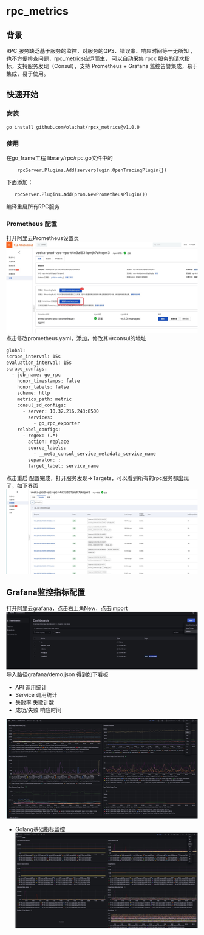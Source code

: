 # rpc_metrics

## 背景
RPC 服务缺乏基于服务的监控，对服务的QPS、错误率、响应时间等一无所知 ，也不方便排查问题，rpc_metrics应运而生， 可以自动采集 rpcx 服务的请求指标，支持服务发现（Consul），支持 Prometheus + Grafana 监控告警集成，易于集成，易于使用。


## 快速开始

### 安装 

```aiignore
go install github.com/olachat/rpcx_metrics@v1.0.0
```

### 使用
在go_frame工程  library/rpc/rpc.go文件中的
```aiignore
    rpcServer.Plugins.Add(serverplugin.OpenTracingPlugin{})
```
下面添加：
```aiignore
   rpcServer.Plugins.Add(prom.NewPrometheusPlugin())
```
编译重启所有RPC服务

### Prometheus 配置
打开阿里云Prometheus设置页
![Prometheus](prometheus/prometheus.jpg)
点击修改prometheus.yaml，添加，修改其中consul的地址
```aiignore
global:
scrape_interval: 15s
evaluation_interval: 15s
scrape_configs:
  - job_name: go_rpc
    honor_timestamps: false
    honor_labels: false
    scheme: http
    metrics_path: metric
    consul_sd_configs:
      - server: 10.32.216.243:8500
        services:
          - go_rpc_exporter
    relabel_configs:
      - regex: (.*)
        action: replace
        source_labels:
          - __meta_consul_service_metadata_service_name
        separator: ;
        target_label: service_name
```
点击重启
配置完成，打开服务发现->Targets，可以看到所有的rpc服务都出现了，如下界面
![Prometheus](prometheus/1.jpg)

## Grafana监控指标配置
打开阿里云grafana，点击右上角New，点击import
![Prometheus](grafana/1.jpg)
导入路径grafana/demo.json 得到如下看板

- API 调用统计
- Service 调用统计
- 失败率 失败计数
- 成功/失败 响应时间

![监控面板1](dashboard/1.jpg)
- Golang基础指标监控
![监控面板2](dashboard/2.jpg)